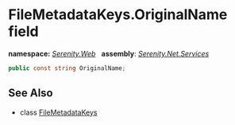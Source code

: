 # FileMetadataKeys.OriginalName field
**namespace:** *[Serenity.Web](../../README.md#serenity.web-namespace)*   **assembly**: *[Serenity.Net.Services](../../README.md)*

```csharp
public const string OriginalName;
```

## See Also

* class [FileMetadataKeys](../FileMetadataKeys.md)